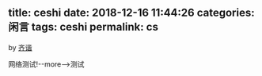 title: ceshi
date: 2018-12-16 11:44:26
categories: 闲言
tags: ceshi
permalink: cs
---
by [齐谐](http://caute.net/about/)

网络测试!--more-->测试